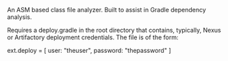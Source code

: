An ASM based class file analyzer.  Built to assist in Gradle dependency analysis.

Requires a deploy.gradle in the root directory that contains,
typically, Nexus or Artifactory deployment credentials.  The file
is of the form:

ext.deploy = [ 
   user: "theuser",
   password: "thepassword"
] 
